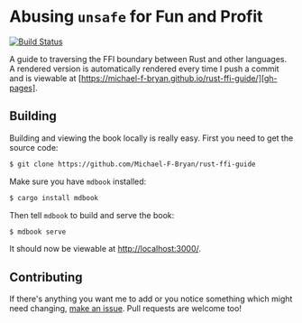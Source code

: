 # Abusing `unsafe` for Fun and Profit


[![Build Status](https://travis-ci.org/Michael-F-Bryan/rust-ffi-guide.svg?branch=master)](https://travis-ci.org/Michael-F-Bryan/rust-ffi-guide)

A guide to traversing the FFI boundary between Rust and other languages. A 
rendered version is automatically rendered every time I push a commit and is
viewable at [https://michael-f-bryan.github.io/rust-ffi-guide/][gh-pages].


## Building

Building and viewing the book locally is really easy. First you need to get the
source code:

```bash
$ git clone https://github.com/Michael-F-Bryan/rust-ffi-guide
```

Make sure you have `mdbook` installed:

```bash
$ cargo install mdbook
```

Then tell `mdbook` to build and serve the book:

```bash
$ mdbook serve
```

It should now be viewable at [http://localhost:3000/](http://localhost:3000/).


## Contributing

If there's anything you want me to add or you notice something which might need
changing, [make an issue][issues]. Pull requests are welcome too!


[gh-pages]: https://michael-f-bryan.github.io/rust-ffi-guide/
[issues]: https://github.com/Michael-F-Bryan/rust-ffi-guide/issues/new
